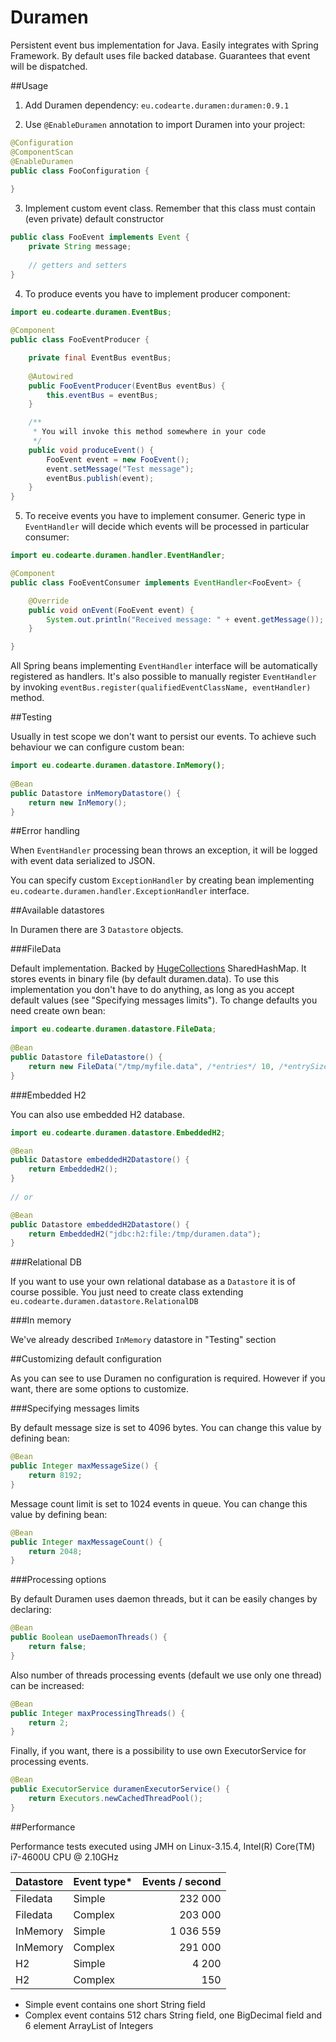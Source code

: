 Duramen
=======

Persistent event bus implementation for Java. Easily integrates with Spring Framework. By default uses file backed database. Guarantees that event will be dispatched.

##Usage

1) Add Duramen dependency:
  `eu.codearte.duramen:duramen:0.9.1`

2) Use ```@EnableDuramen``` annotation to import Duramen into your project:
```java
@Configuration
@ComponentScan
@EnableDuramen
public class FooConfiguration {
 
}
```

3) Implement custom event class. Remember that this class must contain (even private) default constructor
```java
public class FooEvent implements Event {
	private String message;
 
	// getters and setters
}
```

4) To produce events you have to implement producer component:
```java
import eu.codearte.duramen.EventBus;
 
@Component
public class FooEventProducer {

	private final EventBus eventBus;
  
	@Autowired
	public FooEventProducer(EventBus eventBus) {
		this.eventBus = eventBus;
	}

	/** 
	 * You will invoke this method somewhere in your code
	 */
	public void produceEvent() {
		FooEvent event = new FooEvent();
		event.setMessage("Test message");
		eventBus.publish(event);
	}
}
```

5) To receive events you have to implement consumer. Generic type in ```EventHandler``` will decide which events will be processed in particular consumer:
```java
import eu.codearte.duramen.handler.EventHandler;

@Component
public class FooEventConsumer implements EventHandler<FooEvent> {

	@Override
	public void onEvent(FooEvent event) {
		System.out.println("Received message: " + event.getMessage());
	}

}
```

All Spring beans implementing ```EventHandler``` interface will be automatically registered as handlers. It's also possible to manually register ```EventHandler``` by invoking ```eventBus.register(qualifiedEventClassName, eventHandler)``` method.

##Testing

Usually in test scope we don't want to persist our events. To achieve such behaviour we can configure custom bean:
```java
import eu.codearte.duramen.datastore.InMemory();
 
@Bean
public Datastore inMemoryDatastore() {
	return new InMemory();
}
```

##Error handling

When ```EventHandler``` processing bean throws an exception, it will be logged with event data serialized to JSON.

You can specify custom ```ExceptionHandler``` by creating bean implementing ```eu.codearte.duramen.handler.ExceptionHandler``` interface.

##Available datastores

In Duramen there are 3 ```Datastore``` objects.

###FileData

Default implementation. Backed by [HugeCollections](https://github.com/OpenHFT/HugeCollections) SharedHashMap. It stores events in binary file (by default duramen.data).
To use this implementation you don't have to do anything, as long as you accept default values (see "Specifying messages limits").
To change defaults you need create own bean:

```java
import eu.codearte.duramen.datastore.FileData;
 
@Bean
public Datastore fileDatastore() {
	return new FileData("/tmp/myfile.data", /*entries*/ 10, /*entrySize*/ 8192);
}
```

###Embedded H2

You can also use embedded H2 database.

```java
import eu.codearte.duramen.datastore.EmbeddedH2;

@Bean
public Datastore embeddedH2Datastore() {
	return EmbeddedH2();
}
 
// or

@Bean
public Datastore embeddedH2Datastore() {
	return EmbeddedH2("jdbc:h2:file:/tmp/duramen.data");
}
```

###Relational DB

If you want to use your own relational database as a ```Datastore``` it is of course possible. 
You just need to create class extending ```eu.codearte.duramen.datastore.RelationalDB```

###In memory

We've already described ```InMemory``` datastore in "Testing" section

##Customizing default configuration

As you can see to use Duramen no configuration is required. However if you want, there are some options to customize.

###Specifying messages limits

By default message size is set to 4096 bytes. You can change this value by defining bean:

```java
@Bean
public Integer maxMessageSize() {
	return 8192;
}
```

Message count limit is set to 1024 events in queue. You can change this value by defining bean:

```java
@Bean
public Integer maxMessageCount() {
	return 2048;
}
```

###Processing options

By default Duramen uses daemon threads, but it can be easily changes by declaring:

```java
@Bean
public Boolean useDaemonThreads() {
	return false;
}
```

Also number of threads processing events (default we use only one thread) can be increased:

```java
@Bean
public Integer maxProcessingThreads() {
	return 2;
}
```

Finally, if you want, there is a possibility to use own ExecutorService for processing events.
```java
@Bean
public ExecutorService duramenExecutorService() {
	return Executors.newCachedThreadPool();
}
```

##Performance

Performance tests executed using JMH on Linux-3.15.4, Intel(R) Core(TM) i7-4600U CPU @ 2.10GHz

| Datastore | Event type* | Events / second |
| --------- |-------------| ---------------:|
| Filedata  | Simple      |         232 000 |
| Filedata  | Complex     |         203 000 |
| InMemory  | Simple      |       1 036 559 |
| InMemory  | Complex     |         291 000 |
| H2        | Simple      |           4 200 |
| H2        | Complex     |             150 |

- Simple event contains one short String field
- Complex event contains 512 chars String field, one BigDecimal field and 6 element ArrayList of Integers
